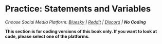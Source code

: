 # Practice: Statements and Variables
_Choose Social Media Platform: <a href='../../../bsky/ch03_bots/03_anatomy_of_a_bot/03_practice_statements_variables_sleep.html'>Bluesky</a> | <a href='../../../reddit/ch03_bots/03_anatomy_of_a_bot/03_practice_statements_variables_sleep.html'>Reddit</a> | <a href='../../../discord/ch03_bots/03_anatomy_of_a_bot/03_practice_statements_variables_sleep.html'>Discord</a> | __No Coding___

__This section is for coding versions of this book only. If you want to look at code, please select one of the platforms.__